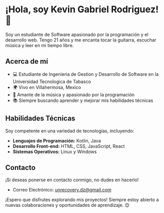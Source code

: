 # ¡Hola, soy Kevin Gabriel Rodriguez! 👋

Soy un estudiante de Software apasionado por la programación y el desarrollo web. Tengo 21 años y me encanta tocar la guitarra, escuchar música y leer en mi tiempo libre.

## Acerca de mí

- 💻 Estudiante de Ingenieria de Gestion y Desarrollo de Software en la Universidad Tecnologica de Tabasco
- 🌍 Vivo en Villahermosa, Mexico
- 🎸 Amante de la música y apasionado por la programación
- 📚 Siempre buscando aprender y mejorar mis habilidades técnicas

## Habilidades Técnicas

Soy competente en una variedad de tecnologías, incluyendo:

- **Lenguajes de Programación:** Kotlin, Java
- **Desarrollo Front-end:** HTML, CSS, JavaScript, React
- **Sistemas Operativos:** Linux y Windows

## Contacto

¡Si deseas ponerse en contacto conmigo, no dudes en hacerlo!

- Correo Electrónico: unrecovery.dz@gmail.com

¡Espero que disfrutes explorando mis proyectos! Siempre estoy abierto a nuevas colaboraciones y oportunidades de aprendizaje. 😊

